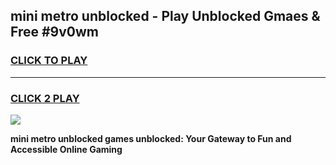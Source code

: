 
## mini metro unblocked - Play Unblocked Gmaes & Free #9v0wm
<h3>
<a href="https://news.freeplayer.one?title=mini_metro_unblocked&ref=24F">CLICK TO PLAY</a></h3>
<hr>

<h3>
<a href="https://news.freeplayer.one?title=mini_metro_unblocked&ref=24F">CLICK 2 PLAY</a>
  
</h3>

<a href="https://news.freeplayer.one?title=mini_metro_unblocked&ref=24F/"><img src="https://clearcache.store/games.png"></a>


**mini metro unblocked games unblocked: Your Gateway to Fun and Accessible Online Gaming**
